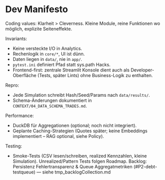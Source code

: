 # Dev Manifesto

Coding values: Klarheit > Cleverness. Kleine Module, reine Funktionen wo möglich, explizite Seiteneffekte.

Invariants:
- Keine versteckte I/O in Analytics.
- Rechenlogik in `core/*`, UI ist dünn.
- Daten liegen in `data/`, nie in `app/`.
 - `pytest.ini` definiert Pfad statt sys.path Hacks.
 - Frontend-first: zentrale Streamlit Konsole dient auch als Developer-Oberfläche (Tests, später Lints) ohne Business-Logik zu enthalten.

Repro:
- Jede Simulation schreibt Hash/Seed/Params nach `data/results/`.
- Schema-Änderungen dokumentiert in `CONTEXT/04_DATA_SCHEMA_TRADES.md`.

Performance:
- DuckDB für Aggregationen (optional; noch nicht integriert).
- Geplante Caching-Strategien (Quotes später; keine Embeddings implementiert – RAG optional, siehe Policy).

Testing:
- Smoke-Tests (CSV lesen/schreiben, realized Kennzahlen, kleine Simulation). Unrealized/Pattern Tests folgen Roadmap.
Backlog: Persistenz Fehlertransparenz & Queue Aggregatmetriken (#P2-debt-testqueue) — siehe tmp_backlogCollection.md

